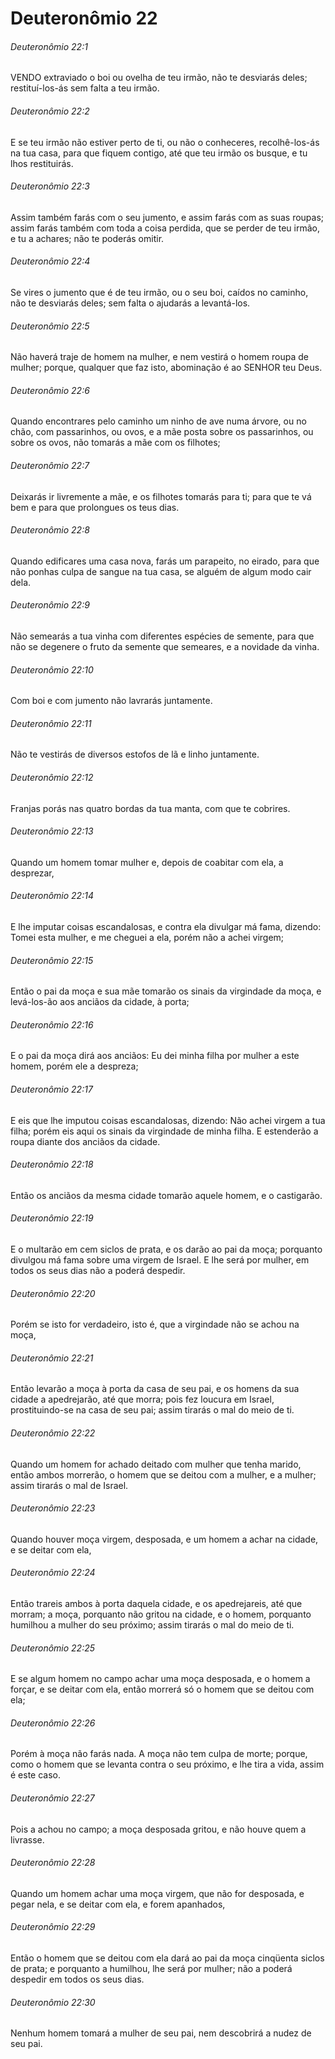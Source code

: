 # Deuteronômio 22

###### Deuteronômio 22:1

VENDO extraviado o boi ou ovelha de teu irmão, não te desviarás deles; restituí-los-ás sem falta a teu irmão.

###### Deuteronômio 22:2

E se teu irmão não estiver perto de ti, ou não o conheceres, recolhê-los-ás na tua casa, para que fiquem contigo, até que teu irmão os busque, e tu lhos restituirás.

###### Deuteronômio 22:3

Assim também farás com o seu jumento, e assim farás com as suas roupas; assim farás também com toda a coisa perdida, que se perder de teu irmão, e tu a achares; não te poderás omitir.

###### Deuteronômio 22:4

Se vires o jumento que é de teu irmão, ou o seu boi, caídos no caminho, não te desviarás deles; sem falta o ajudarás a levantá-los.

###### Deuteronômio 22:5

Não haverá traje de homem na mulher, e nem vestirá o homem roupa de mulher; porque, qualquer que faz isto, abominação é ao SENHOR teu Deus.

###### Deuteronômio 22:6

Quando encontrares pelo caminho um ninho de ave numa árvore, ou no chão, com passarinhos, ou ovos, e a mãe posta sobre os passarinhos, ou sobre os ovos, não tomarás a mãe com os filhotes;

###### Deuteronômio 22:7

Deixarás ir livremente a mãe, e os filhotes tomarás para ti; para que te vá bem e para que prolongues os teus dias.

###### Deuteronômio 22:8

Quando edificares uma casa nova, farás um parapeito, no eirado, para que não ponhas culpa de sangue na tua casa, se alguém de algum modo cair dela.

###### Deuteronômio 22:9

Não semearás a tua vinha com diferentes espécies de semente, para que não se degenere o fruto da semente que semeares, e a novidade da vinha.

###### Deuteronômio 22:10

Com boi e com jumento não lavrarás juntamente.

###### Deuteronômio 22:11

Não te vestirás de diversos estofos de lã e linho juntamente.

###### Deuteronômio 22:12

Franjas porás nas quatro bordas da tua manta, com que te cobrires.

###### Deuteronômio 22:13

Quando um homem tomar mulher e, depois de coabitar com ela, a desprezar,

###### Deuteronômio 22:14

E lhe imputar coisas escandalosas, e contra ela divulgar má fama, dizendo: Tomei esta mulher, e me cheguei a ela, porém não a achei virgem;

###### Deuteronômio 22:15

Então o pai da moça e sua mãe tomarão os sinais da virgindade da moça, e levá-los-ão aos anciãos da cidade, à porta;

###### Deuteronômio 22:16

E o pai da moça dirá aos anciãos: Eu dei minha filha por mulher a este homem, porém ele a despreza;

###### Deuteronômio 22:17

E eis que lhe imputou coisas escandalosas, dizendo: Não achei virgem a tua filha; porém eis aqui os sinais da virgindade de minha filha. E estenderão a roupa diante dos anciãos da cidade.

###### Deuteronômio 22:18

Então os anciãos da mesma cidade tomarão aquele homem, e o castigarão.

###### Deuteronômio 22:19

E o multarão em cem siclos de prata, e os darão ao pai da moça; porquanto divulgou má fama sobre uma virgem de Israel. E lhe será por mulher, em todos os seus dias não a poderá despedir.

###### Deuteronômio 22:20

Porém se isto for verdadeiro, isto é, que a virgindade não se achou na moça,

###### Deuteronômio 22:21

Então levarão a moça à porta da casa de seu pai, e os homens da sua cidade a apedrejarão, até que morra; pois fez loucura em Israel, prostituindo-se na casa de seu pai; assim tirarás o mal do meio de ti.

###### Deuteronômio 22:22

Quando um homem for achado deitado com mulher que tenha marido, então ambos morrerão, o homem que se deitou com a mulher, e a mulher; assim tirarás o mal de Israel.

###### Deuteronômio 22:23

Quando houver moça virgem, desposada, e um homem a achar na cidade, e se deitar com ela,

###### Deuteronômio 22:24

Então trareis ambos à porta daquela cidade, e os apedrejareis, até que morram; a moça, porquanto não gritou na cidade, e o homem, porquanto humilhou a mulher do seu próximo; assim tirarás o mal do meio de ti.

###### Deuteronômio 22:25

E se algum homem no campo achar uma moça desposada, e o homem a forçar, e se deitar com ela, então morrerá só o homem que se deitou com ela;

###### Deuteronômio 22:26

Porém à moça não farás nada. A moça não tem culpa de morte; porque, como o homem que se levanta contra o seu próximo, e lhe tira a vida, assim é este caso.

###### Deuteronômio 22:27

Pois a achou no campo; a moça desposada gritou, e não houve quem a livrasse.

###### Deuteronômio 22:28

Quando um homem achar uma moça virgem, que não for desposada, e pegar nela, e se deitar com ela, e forem apanhados,

###### Deuteronômio 22:29

Então o homem que se deitou com ela dará ao pai da moça cinqüenta siclos de prata; e porquanto a humilhou, lhe será por mulher; não a poderá despedir em todos os seus dias.

###### Deuteronômio 22:30

Nenhum homem tomará a mulher de seu pai, nem descobrirá a nudez de seu pai.

